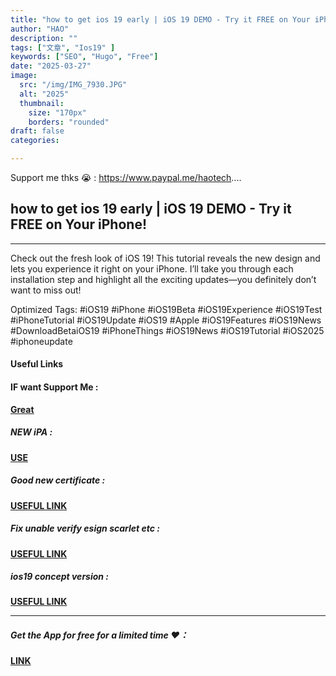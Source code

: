 ```yaml
---
title: "how to get ios 19 early | iOS 19 DEMO - Try it FREE on Your iPhone!"
author: "HAO"
description: ""
tags: ["文章", "Ios19" ]
keywords: ["SEO", "Hugo", "Free"]
date: "2025-03-27"
image:
  src: "/img/IMG_7930.JPG"
  alt: "2025"
  thumbnail:
    size: "170px"
    borders: "rounded"
draft: false
categories:

---
```


Support me thks 😭 : https://www.paypal.me/haotech....
<!--more-->

## **how to get ios 19 early | iOS 19 DEMO - Try it FREE on Your iPhone!**

---

Check out the fresh look of iOS 19! This tutorial reveals the new design and lets you experience it right on your iPhone. I’ll take you through each installation step and highlight all the exciting updates—you definitely don’t want to miss out!

Optimized Tags:
#iOS19 #iPhone #iOS19Beta #iOS19Experience #iOS19Test #iPhoneTutorial #iOS19Update #iOS19 #Apple #iOS19Features #iOS19News #DownloadBetaiOS19 #iPhoneThings #iOS19News #iOS19Tutorial #iOS2025 #iphoneupdate 

#### **Useful Links**

#### **<and font style="background: "> IF want Support Me :</font>** 
**[ Great](https://www.paypal.me/haotech)**

##### **<and font style="background: "> NEW iPA : </font>** 
**[  USE](https://www.patreon.com/hao8?utm_medium=unknown&utm_source=join_link&utm_campaign=creatorshare_creator&utm_content=copyLink)**

##### **<font style="background:  "> Good new certificate :</font>** 
**[ USEFUL LINK ](https://jiun8631.pages.dev/post/esign_0226/)**

##### **<font style="background:  "> Fix unable verify esign scarlet etc :</font>** 
**[ USEFUL LINK ](https://jiun8631.pages.dev/post/fixverify-250318/)**

##### **<font style="background:  "> ios19 concept version :</font>** 
**[ USEFUL LINK](https://slev12397.gumroad.com/l/cccnz)**

---

##### **<font style="background:  "> Get the App for free for a limited time ❤️：</font>** 
**[LINK](https://jiun8631.pages.dev/post/language-learning-tools/)**
